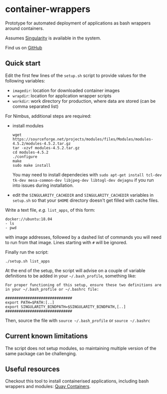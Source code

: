 # container-wrappers

Prototype for automated deployment of applications as bash wrappers around containers.

Assumes [Singularity](http://sylabs.io/singularity) is available in the system.

Find us on [GitHub](https://github.com/marcodelapierre/container-wrappers)


## Quick start

Edit the first few lines of the `setup.sh` script to provide values for the following variables:
* `imagedir`: location for downloaded container images
* `wrapdir`: location for application wrapper scripts
* `workdir`: work directory for production, where data are stored (can be comma separated list)

For Nimbus, additional steps are required:
* install modules
    ```
    wget https://sourceforge.net/projects/modules/files/Modules/modules-4.5.2/modules-4.5.2.tar.gz
    tar -xzvf modules-4.5.2.tar.gz
    cd modules-4.5.2
    ./configure
    make
    sudo make install
    ```
    You may need to install dependecies with  `sudo apt-get install tcl-dev tk-dev mesa-common-dev libjpeg-dev libtogl-dev dejagnu` if you run          into issues during installation.
    
* edit the `SINGULARITY_CACHEDIR` and `SINGULARITY_CACHEDIR` variables in `setup.sh` so that your `$HOME` directory doesn't get filled with cache files.

Write a text file, *e.g.* `list_apps`, of this form:

```
docker://ubuntu:18.04
- ls
- pwd
```

with image addresses, followed by a dashed list of commands you will need to run from that image. Lines starting with `#` will be ignored.

Finally run the script:

```
./setup.sh list_apps
```

At the end of the setup, the script will advise on a couple of variable definitions to be added in your `~/.bash_profile`, something like:

```
For proper functioning of this setup, ensure these two definitions are in your ~/.bash_profile or ~/.bashrc file:

##############################
export PATH=$PATH:[..]
export SINGULARITY_BINDPATH=$SINGULARITY_BINDPATH,[..]
##############################
```

Then, source the file with 
`source ~/.bash_profile` or `source ~/.bashrc`


## Current known limitations

The script does not setup modules, so maintaining multiple version of the same package can be challenging.


## Useful resources

Checkout this tool to install containerised applications, including bash wrappers and modules: [Quay Containers](https://github.com/alexiswl/quay_containers).

